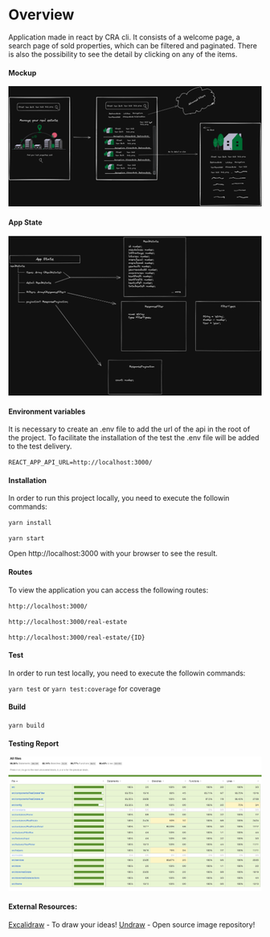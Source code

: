 # Overview

Application made in react by CRA cli. It consists of a welcome page, a search page of sold properties, which can be filtered and paginated. There is also the possibility to see the detail by clicking on any of the items.

#### Mockup

![](/doc/resources/mockup.png)

#### App State

![](/doc/resources/appState.png)

#### Environment variables

It is necessary to create an .env file to add the url of the api in the root of the project. To facilitate the installation of the test the .env file will be added to the test delivery.

`REACT_APP_API_URL=http://localhost:3000/`

#### Installation

In order to run this project locally, you need to execute the followin commands:

`yarn install`

`yarn start`

Open http://localhost:3000 with your browser to see the result.

#### Routes

To view the application you can access the following routes:

`http://localhost:3000/`

`http://localhost:3000/real-estate`

`http://localhost:3000/real-estate/{ID}`

#### Test

In order to run test locally, you need to execute the followin commands:

`yarn test` or `yarn test:coverage` for coverage

#### Build

`yarn build`

#### Testing Report

![](/doc/resources/testingreport.png)

#### External Resources:

[Excalidraw](https://excalidraw.com/) - To draw your ideas!
[Undraw](https://undraw.co/search) - Open source image repository!
